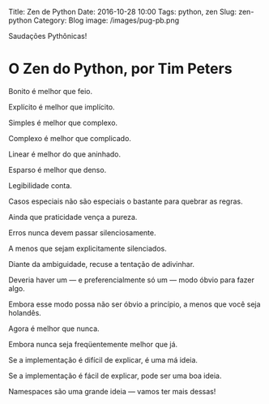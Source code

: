 Title: Zen de Python
Date: 2016-10-28 10:00
Tags: python, zen
Slug: zen-python
Category: Blog
image: /images/pug-pb.png

Saudações Pythônicas!


# O Zen do Python, por Tim Peters

Bonito é melhor que feio.

Explícito é melhor que implícito.

Simples é melhor que complexo.

Complexo é melhor que complicado.

Linear é melhor do que aninhado.

Esparso é melhor que denso.

Legibilidade conta.

Casos especiais não são especiais o bastante para quebrar as regras.

Ainda que praticidade vença a pureza.

Erros nunca devem passar silenciosamente.

A menos que sejam explicitamente silenciados.

Diante da ambiguidade, recuse a tentação de adivinhar.

Deveria haver um — e preferencialmente só um — modo óbvio para fazer algo.

Embora esse modo possa não ser óbvio a princípio, a menos que você seja holandês.

Agora é melhor que nunca.

Embora nunca seja freqüentemente melhor que já.

Se a implementação é difícil de explicar, é uma má ideia.

Se a implementação é fácil de explicar, pode ser uma boa ideia.

Namespaces são uma grande ideia — vamos ter mais dessas!

